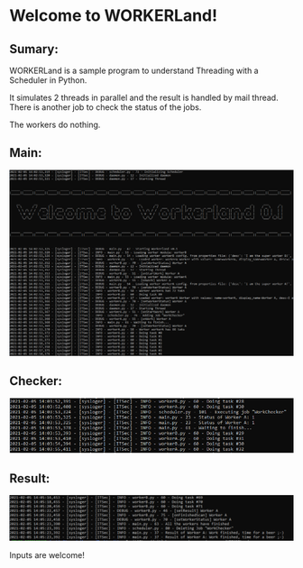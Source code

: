 # Welcome to WORKERLand!

## Sumary:

WORKERLand is a sample program to understand Threading with a Scheduler in Python. 

It simulates 2 threads in parallel and the result is handled by mail thread. There is another job to check the status of the jobs.

The workers do nothing.

## Main:
![Texto alternativo](media/main.png "")

## Checker:
![Texto alternativo](media/checker.png "")

## Result:
![Texto alternativo](media/result.png "")

Inputs are welcome!

